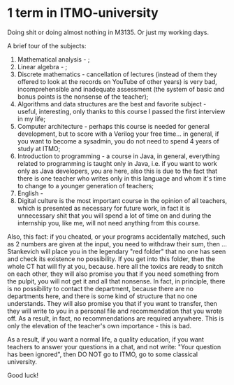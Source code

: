 # 1 term in ITMO-university
Doing shit or doing almost nothing in M3135.
Or just my working days.


A brief tour of the subjects:
1. Mathematical analysis - ;
2. Linear algebra - ;
3. Discrete mathematics - cancellation of lectures (instead of them they offered to look at the records on YouTube of other years) is very bad, incomprehensible and inadequate assessment (the system of basic and bonus points is the nonsense of the teacher);
4. Algorithms and data structures are the best and favorite subject - useful, interesting, only thanks to this course I passed the first interview in my life;
5. Computer architecture - perhaps this course is needed for general development, but to score with a Verilog your free time... in general, if you want to become a sysadmin, you do not need to spend 4 years of study at ITMO;
6. Introduction to programming - a course in Java, in general, everything related to programming is taught only in Java, i.e. if you want to work only as Java developers, you are here, also this is due to the fact that there is one teacher who writes only in this language and whom it's time to change to a younger generation of teachers;
7. English - 
8. Digital culture is the most important course in the opinion of all teachers, which is presented as necessary for future work, in fact it is unnecessary shit that you will spend a lot of time on and during the internship you, like me, will not need anything from this course.

Also, this fact: if you cheated, or your programs accidentally matched, such as 2 numbers are given at the input, you need to withdraw their sum, then ... Stankevich will place you in the legendary "red folder" that no one has seen and check its existence no possibility. If you get into this folder, then the whole CT hat will fly at you, because. here all the toxics are ready to snitch on each other, they will also promise you that if you need something from the pulpit, you will not get it and all that nonsense. In fact, in principle, there is no possibility to contact the department, because there are no departments here, and there is some kind of structure that no one understands.
They will also promise you that if you want to transfer, then they will write to you in a personal file and recommendation that you wrote off. As a result, in fact, no recommendations are required anywhere. This is only the elevation of the teacher's own importance - this is bad.

As a result, if you want a normal life, a quality education, if you want teachers to answer your questions in a chat, and not write: "Your question has been ignored", then DO NOT go to ITMO, go to some classical university.

Good luck!
